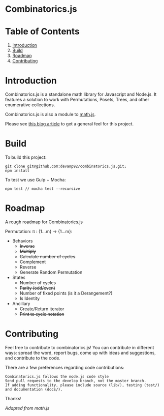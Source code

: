 # Combinatorics.js

# Table of Contents

1. [Introduction](#introduction)
2. [Build](#Build)
2. [Roadmap](#roadmap)
3. [Contributing](#contributing)

# Introduction

Combinatorics.js is a standalone math library for Javascript and Node.js. It features a solution to work with Permutations, Posets, Trees, and other enumerative collections.

Combinatorics.js is also a module to [math.js](https://github.com/josdejong/mathjs).

Please see [this blog article](http://www.devanpatel.me/writing-a-combinatorics-module-for-math-js/) to get a general feel for this project.

# Build

To build this project:
```
git clone git@github.com:devanp92/combinatorics.js.git;
npm install
```

To test we use Gulp + Mocha:

```
npm test // mocha test --recursive
```


# Roadmap

A rough roadmap for Combinatorics.js

Permutation: π : {1...m} -> {1...m}:
  
* Behaviors
  * <s>Inverse</s>
  * <s>Multiply</s>
  * <s>Calculate number of cycles</s>
  * Complement
  * Reverse
  * Generate Random Permutation
* States
  * <s>Number of cycles</s>
  * <s>Parity (odd/even)</s>
  * Number of fixed points (is it a Derangement?)
  * Is Identity
* Ancillary
  * Create/Return iterator
  * <s>Print to cycle notation</s>

# Contributing

Feel free to contribute to combinatorics.js! You can contribute in different ways: spread the word, report bugs, come up with ideas and suggestions, and contribute to the code.

There are a few preferences regarding code contributions:

    Combinatorics.js follows the node.js code style
    Send pull requests to the develop branch, not the master branch.
    If adding functionality, please include source (lib/), testing (test/) and documentation (docs/).
    
    

Thanks!

_Adapted from math.js_
